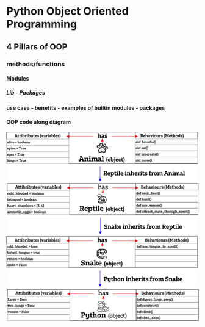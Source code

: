 # Python Object Oriented Programming
## 4 Pillars of OOP
### methods/functions 
#### Modules
##### Lib - Packages

#### use case - benefits - examples of builtin modules - packages

#### OOP code along diagram
![](https://github.com/khanmaster/eng130_oop/blob/main/images/OOP_python.png)

